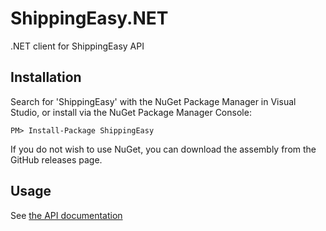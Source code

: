 # ShippingEasy.NET
.NET client for ShippingEasy API

## Installation

Search for 'ShippingEasy' with the NuGet Package Manager in Visual Studio, or install via the NuGet Package Manager Console:

```
PM> Install-Package ShippingEasy
```

If you do not wish to use NuGet, you can download the assembly from the GitHub releases page.

## Usage

See [the API documentation](http://shippingeasy.readme.io/v1.1/docs/dotnet-getting-started)
